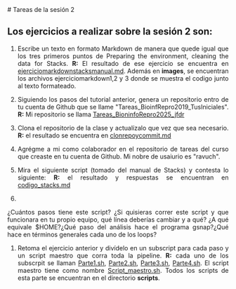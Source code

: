 
<div style="text-align: justify;">
# Tareas de la sesión 2

## Los ejercicios a realizar sobre la sesión 2 son:

1. Escribe un texto en formato Markdown de manera que quede igual que los tres primeros puntos de Preparing the environment, cleaning the data for Stacks. **R:** El resultado de ese ejercicio se encuentra en [ejerciciomarkdownstacksmanual.md](https://github.com/josedelafuenter22/Tareas_BioninfoRepro2025_jfdr/blob/main/clase2/ejerciciomarkdownstacksmanual.md). Además en **images**, se encuentran los archivos ejerciciomarkdown1,2 y 3 donde se muestra el codigo junto al texto formateado.

1. Siguiendo los pasos del tutorial anterior, genera un repositorio entro de tu cuenta de Github que se llame "Tareas_BioinfRepro2019_TusIniciales". **R:** Mi repositorio se llama [Tareas_BioninfoRepro2025_jfdr](https://github.com/josedelafuenter22/Tareas_BioninfoRepro2025_jfdr/tree/main)

1. Clona el repositorio de la clase y actualízalo que vez que sea necesario. **R:** el resultado se encuentra en [clonrepoycommit.md](https://github.com/josedelafuenter22/Tareas_BioninfoRepro2025_jfdr/blob/main/clase2/clonrepoycommit.md)

1. Agrégme a mi como colaborador en el repositorio de tareas del curso que creaste en tu cuenta de Github. Mi nobre de usaiurio es "ravuch".

1. Mira el siguiente script (tomado del manual de Stacks) y contesta lo siguiente: **R:** el resultado y respuestas se encuentran en [codigo_stacks.md](https://github.com/josedelafuenter22/Tareas_BioninfoRepro2025_jfdr/blob/main/clase2/codigo_stacks.md)
2. 
¿Cuántos pasos tiene este script? ¿Si quisieras correr este script y que funcionara en tu propio equipo, qué línea deberías cambiar y a qué?
¿A qué equivale $HOME?¿Qué paso del análisis hace el programa gsnap?¿Qué hace en términos generales cada uno de los loops?

1. Retoma el ejercicio anterior y divídelo en un subscript para cada paso y un script maestro que corra toda la pipeline. **R:** cada uno de los subscrpit se llaman [Parte1.sh](https://github.com/josedelafuenter22/Tareas_BioninfoRepro2025_jfdr/blob/main/clase2/scripts/Parte1.sh), [Parte2.sh](https://github.com/josedelafuenter22/Tareas_BioninfoRepro2025_jfdr/blob/main/clase2/scripts/Parte2.sh), [Parte3.sh](https://github.com/josedelafuenter22/Tareas_BioninfoRepro2025_jfdr/blob/main/clase2/scripts/Parte3.sh), [Parte4.sh](https://github.com/josedelafuenter22/Tareas_BioninfoRepro2025_jfdr/blob/main/clase2/scripts/Parte4.sh).  El script maestro tiene como nombre [Script_maestro.sh](https://github.com/josedelafuenter22/Tareas_BioninfoRepro2025_jfdr/blob/main/clase2/scripts/Script_maestro.sh). Todos los scripts de esta parte se encuentran en el directorio **scripts**.
